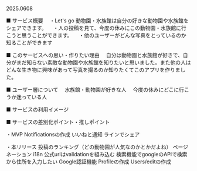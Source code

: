 2025.0608

■ サービス概要
　・Let's go 動物園・水族館は自分の好きな動物園や水族館をシェアできます。
　・人の投稿を見て、今度の休みにこの動物園・水族館に行こうと思うことができます。
　・他のユーザーがどんな写真をとっているのか知ることができます

■ このサービスへの思い・作りたい理由
　自分は動物園と水族館が好きで、自分がまだ知らない素敵な動物園や水族館を知りたいと思いました。また他の人はどんな生き物に興味があって写真を撮るのか知りたくてこのアプリを作りました。

■ ユーザー層について
　水族館・動物園が好きな人
　今度の休みにどこに行こうか迷っている人

■ サービスの利用イメージ
　

■ サービスの差別化ポイント・推しポイント
　

・MVP
Notificationsの作成
いいねと通知
ラインでシェア

・本リリース
投稿のランキング（どの動物園が人気なのかとかだよね）
ページネーション
i18n
公式urlはvalidationを組み込む
検索機能でgoogleのAPIで検索から住所を入力したい
Google認証機能
Profileの作成
Users/editの作成